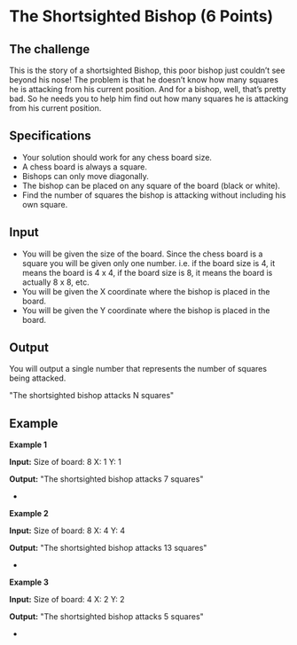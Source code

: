 The Shortsighted Bishop (6 Points)
=

The challenge
-
This is the story of a shortsighted Bishop, this poor bishop just couldn’t see beyond his nose! The problem is that he doesn’t know how many squares he is attacking from his current position. And for a bishop, well, that’s pretty bad. So he needs you to help him find out how many squares he is attacking from his current position.

Specifications
-
- Your solution should work for any chess board size.
- A chess board is always a square.
- Bishops can only move diagonally.
- The bishop can be placed on any square of the board (black or white).
- Find the number of squares the bishop is attacking without including his own square.


Input
-

- You will be given the size of the board. Since the chess board is a square you will be given only one number. i.e. if the board size is 4, it means the board is 4 x 4, if the board size is 8, it means the board is actually 8 x 8, etc.
- You will be given the X coordinate where the bishop is placed in the board.
- You will be given the Y coordinate where the bishop is placed in the board.

Output
-
You will output a single number that represents the number of squares being attacked.

"The shortsighted bishop attacks N squares"

Example
-

**Example 1**

**Input:**
Size of board: 8
X: 1
Y: 1

**Output:** "The shortsighted bishop attacks 7 squares"

-

**Example 2**

**Input:**
Size of board: 8
X: 4
Y: 4

**Output:** "The shortsighted bishop attacks 13 squares"

-
**Example 3**

**Input:**
Size of board: 4
X: 2
Y: 2

**Output:** "The shortsighted bishop attacks 5 squares"

-
